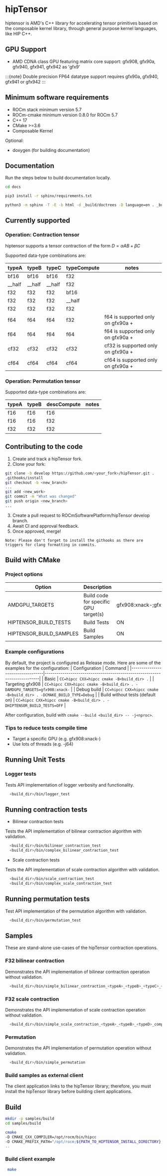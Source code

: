 # hipTensor

hiptensor is AMD's C++ library for accelerating tensor primitives
based on the composable kernel library,
through general purpose kernel languages, like HIP C++.

## GPU Support

* AMD CDNA class GPU featuring matrix core support:
gfx908, gfx90a, gfx940, gfx941, gfx942 as 'gfx9'

:::{note}
Double precision FP64 datatype support requires gfx90a, gfx940, gfx941 or gfx942
:::

## Minimum software requirements

* ROCm stack minimum version 5.7
* ROCm-cmake minimum version 0.8.0 for ROCm 5.7
* C++ 17
* CMake >=3.6
* Composable Kernel

Optional:

* doxygen (for building documentation)

## Documentation

Run the steps below to build documentation locally.

```bash
cd docs

pip3 install -r sphinx/requirements.txt

python3 -m sphinx -T -E -b html -d _build/doctrees -D language=en . _build/html
```

## Currently supported

### Operation: Contraction tensor

hiptensor supports a tensor contraction of the form $D = \alpha AB + \beta C$

Supported data-type combinations are:

| typeA       | typeB       | typeC       | typeCompute       | notes                              |
|-------------|-------------|-------------|-------------------|------------------------------------|
| bf16        | bf16        | bf16        | f32               |                                    |
| __half      | __half      | __half      | f32               |                                    |
| f32         | f32         | f32         | bf16              |                                    |
| f32         | f32         | f32         | __half            |                                    |
| f32         | f32         | f32         | f32               |                                    |
| f64         | f64         | f64         | f32               | f64 is supported only on gfx90a +  |
| f64         | f64         | f64         | f64               | f64 is supported only on gfx90a +  |
| cf32        | cf32        | cf32        | cf32              | cf32 is supported only on gfx90a + |
| cf64        | cf64        | cf64        | cf64              | cf64 is supported only on gfx90a + |

### Operation: Permutation tensor

Supported data-type combinations are:

| typeA     | typeB     | descCompute     | notes |
|-----------|-----------|-----------------|-------|
| f16       | f16       | f16             |       |
| f16       | f16       | f32             |       |
| f32       | f32       | f32             |       |

## Contributing to the code

1. Create and track a hipTensor fork.
2. Clone your fork:

```bash
git clone -b develop https://github.com/<your_fork>/hipTensor.git .
.githooks/install
git checkout -b <new_branch>
...
git add <new_work>
git commit -m "What was changed"
git push origin <new_branch>
...
```

<!-- markdownlint-disable ol-prefix -->
3. Create a pull request to ROCmSoftwarePlatform/hipTensor develop branch.
4. Await CI and approval feedback.
5. Once approved, merge!
<!-- markdownlint-enable ol-prefix -->

`Note: Please don't forget to install the githooks as there are triggers for clang formatting in commits.`

## Build with CMake

### Project options

| Option                  | Description                           | Default Value                                                  |
|-------------------------|---------------------------------------|----------------------------------------------------------------|
| AMDGPU_TARGETS          | Build code for specific GPU target(s) | gfx908:xnack-;gfx90a:xnack-;gfx90a:xnack+;gfx940;gfx941;gfx942 |
| HIPTENSOR_BUILD_TESTS   | Build Tests                           | ON                                                             |
| HIPTENSOR_BUILD_SAMPLES | Build Samples                         | ON                                                             |

### Example configurations

By default, the project is configured as Release mode.
Here are some of the examples for the configuration:
| Configuration                    | Command                                                                   |
|----------------------------------|---------------------------------------------------------------------------|
| Basic                            | `CC=hipcc CXX=hipcc cmake -B<build_dir> .`                                |
| Targeting gfx908                 | `CC=hipcc CXX=hipcc cmake -B<build_dir> . -DAMDGPU_TARGETS=gfx908:xnack-` |
| Debug build                      | `CC=hipcc CXX=hipcc cmake -B<build_dir> . -DCMAKE_BUILD_TYPE=Debug`       |
| Build without tests (default on) | `CC=hipcc CXX=hipcc cmake -B<build_dir> . -DHIPTENSOR_BUILD_TESTS=OFF`    |

After configuration, build with `cmake --build <build_dir> -- -j<nproc>`.

### Tips to reduce tests compile time

* Target a specific GPU (e.g. gfx908:xnack-)
* Use lots of threads (e.g. -j64)

## Running Unit Tests

### Logger tests

Tests API implementation of logger verbosity and functionality.

```bash
  <build_dir>/bin/logger_test
```

## Running contraction tests

* Bilinear contraction tests

Tests the API implementation of bilinear contraction algorithm with validation.

```bash
  <build_dir>/bin/bilinear_contraction_test
  <build_dir>/bin/complex_bilinear_contraction_test
```

* Scale contraction tests

Tests the API implementation of scale contraction algorithm with validation.

```bash
  <build_dir>/bin/scale_contraction_test
  <build_dir>/bin/complex_scale_contraction_test
```

## Running permutation tests

Test API implementation of the permutation algorithm with validation.

```bash
  <build_dir>/bin/permutation_test
```

## Samples

These are stand-alone use-cases of the hipTensor contraction operations.

### F32 bilinear contraction

Demonstrates the API implementation of bilinear contraction operation without validation.

```bash
  <build_dir>/bin/simple_bilinear_contraction_<typeA>_<typeB>_<typeC>_<typeD>_compute_<computeType>
```

### F32 scale contraction

Demonstrates the API implementation of scale contraction operation without validation.

```bash
  <build_dir>/bin/simple_scale_contraction_<typeA>_<typeB>_<typeD>_compute_<typeCompute>
```

### Permutation

Demonstrates the API implementation of permutation operation without validation.

```bash
  <build_dir>/bin/simple_permutation
```

### Build samples as external client

The client application links to the hipTensor library; therefore, you must install the
hipTensor library before building client applications.

## Build

```bash
mkdir -p samples/build
cd samples/build
```

```bash
cmake                                                                                                  \
-D CMAKE_CXX_COMPILER=/opt/rocm/bin/hipcc                                                              \
-D CMAKE_PREFIX_PATH="/opt/rocm;${PATH_TO_HIPTENSOR_INSTALL_DIRECTORY};${PATH_TO_CK_INSTALL_DIRECTORY} \
..
```

### Build client example

```bash
 make
```
